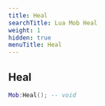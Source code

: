 ```yaml
---
title: Heal
searchTitle: Lua Mob Heal
weight: 1
hidden: true
menuTitle: Heal
---
```

## Heal
```lua
Mob:Heal(); -- void
```